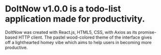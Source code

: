 # DoItNow v1.0.0 is a todo-list application made for productivity.
DoItNow was created with React.js, HTML5, CSS, with Axios as its promise-based HTTP client.
The pastel wood-colored theme of the interface gives off a lighthearted homey vibe which aims to help users in becoming more productive.
